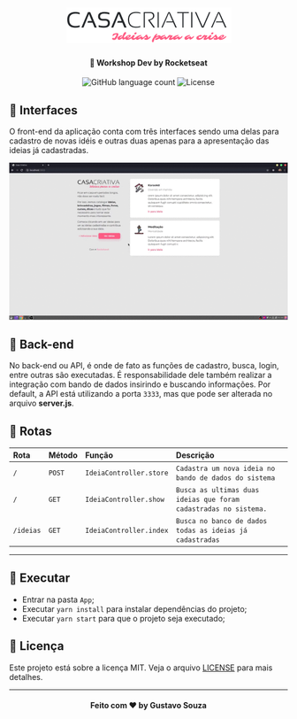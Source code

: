 <h1 align="center">
    <img alt="Be The Hero" src="../.github/logo.png" />
</h1>

<h4 align="center">
  🚀 Workshop Dev by Rocketseat
</h4>

<p align="center">
  <img alt="GitHub language count" src="https://img.shields.io/github/languages/count/guuhx97/casa-criativa">
  <img alt="License" src="https://img.shields.io/badge/license-MIT-brightgreen">
  
</p>

## 📱 Interfaces
O front-end da aplicação conta com três interfaces sendo uma delas para cadastro de novas idéis e outras duas apenas para a apresentação das ideias já cadastradas.


<div align="center">
    <img alt="Be The Hero" src="../.github/casa-criativa.gif" />
</div>


## 📰 Back-end

No back-end ou API, é onde de fato as funções de cadastro, busca, login, entre outras são executadas. É responsabilidade dele também realizar a integração com bando de dados insirindo e buscando informações. Por default, a API está utilizando a porta `3333`, mas que pode ser alterada no arquivo **server.js**.


## 🌱 Rotas
| Rota | Método | Função | Descrição |
| :--- | :--- | :--- | :---|
| `/` | `POST` | `IdeiaController.store` | `Cadastra um nova ideia no bando de dados do sistema` |
| `/` | `GET` | `IdeiaController.show` | `Busca as ultimas duas ideias que foram cadastradas no sistema.` |
| `/ideias` | `GET` | `IdeiaController.index` | `Busca no banco de dados todas as ideias já cadastradas` |

-------------------------

## 🔄 Executar
- Entrar na pasta `App`;
- Executar `yarn install` para instalar dependências do projeto;
- Executar `yarn start` para que o projeto seja executado;

## 📝 Licença
Este projeto está sobre a licença MIT. Veja o arquivo [LICENSE](../LICENSE.md) para mais detalhes.


---
<h4 align="center">
  Feito com ❤️ by Gustavo Souza
</h4>
